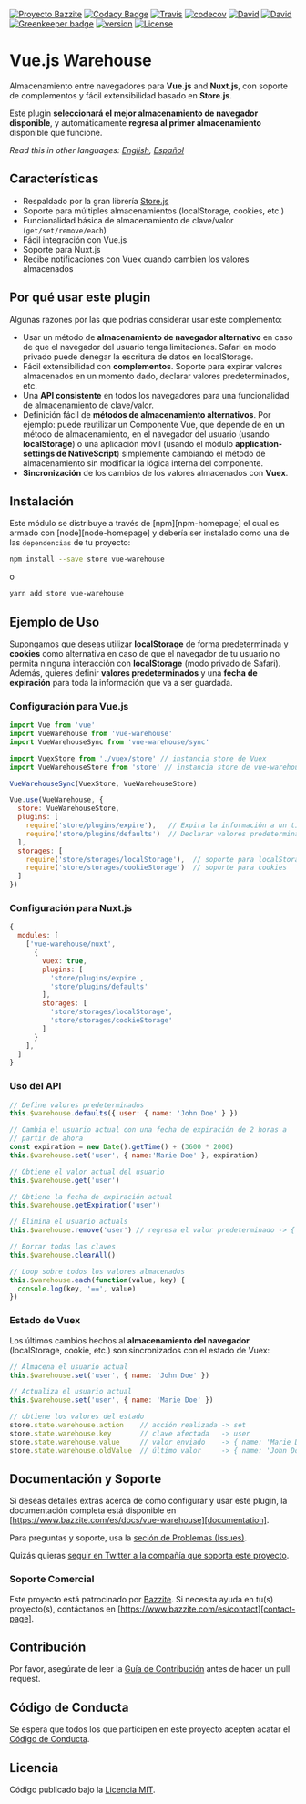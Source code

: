 [![Proyecto Bazzite](https://img.shields.io/badge/Proyecto-Bazzite-blue.svg?style=flat-square)](https://www.bazzite.com/docs/vue-warehouse)
[![Codacy Badge](https://img.shields.io/codacy/grade/6fd62c3807d84982bfbd6e3298707bef.svg?style=flat-square)](https://www.codacy.com/app/bazzite/vue-warehouse?utm_source=github.com&utm_medium=referral&utm_content=bazzite/vue-warehouse&utm_campaign=Badge_Grade)
[![Travis](https://img.shields.io/travis/bazzite/vue-warehouse.svg?style=flat-square)](https://travis-ci.org/bazzite/vue-warehouse)
[![codecov](https://img.shields.io/codecov/c/github/bazzite/vue-warehouse/develop.svg?style=flat-square)](https://codecov.io/gh/bazzite/vue-warehouse)
[![David](https://img.shields.io/david/bazzite/vue-warehouse.svg?style=flat-square)](https://david-dm.org/bazzite/vue-warehouse)
[![David](https://img.shields.io/david/dev/bazzite/vue-warehouse.svg?style=flat-square)](https://david-dm.org/bazzite/vue-warehouse?type=dev)
[![Greenkeeper badge](https://badges.greenkeeper.io/bazzite/vue-warehouse.svg?style=flat-square)](https://greenkeeper.io/)
[![version](https://img.shields.io/npm/v/vue-warehouse.svg?style=flat-square)](https://www.npmjs.com/package/vue-warehouse)
[![License](https://img.shields.io/badge/license-MIT-blue.svg?style=flat-square)](https://raw.githubusercontent.com/bazzite/vue-warehouse/develop/LICENSE)

# Vue.js Warehouse

Almacenamiento entre navegadores para **Vue.js** and **Nuxt.js**, con soporte de complementos y fácil extensibilidad basado en **Store.js**.

Este plugin **seleccionará el mejor almacenamiento de navegador disponible**, y automáticamente **regresa al primer almacenamiento** disponible que funcione.

*Read this in other languages: [English](README.md), [Español](README.es.md)*

## Características

* Respaldado por la gran librería [Store.js][storejs]
* Soporte para múltiples almacenamientos (localStorage, cookies, etc.)
* Funcionalidad básica de almacenamiento de clave/valor (`get/set/remove/each`)
* Fácil integración con Vue.js
* Soporte para Nuxt.js
* Recibe notificaciones con Vuex cuando cambien los valores almacenados

## Por qué usar este plugin

Algunas razones por las que podrías considerar usar este complemento:

* Usar un método de **almacenamiento de navegador alternativo** en caso de que el navegador del usuario tenga limitaciones. Safari en modo privado puede denegar la escritura de datos en localStorage.
* Fácil extensibilidad con **complementos**. Soporte para expirar valores almacenados en un momento dado, declarar valores predeterminados, etc.
* Una **API consistente** en todos los navegadores para una funcionalidad de almacenamiento de clave/valor.
* Definición fácil de **métodos de almacenamiento alternativos**. Por ejemplo: puede reutilizar un Componente Vue, que depende de en un método de almacenamiento, en el navegador del usuario (usando **localStorage**) o una aplicación móvil (usando el módulo **application-settings de NativeScript**) simplemente cambiando el método de almacenamiento sin modificar la lógica interna del componente.
* **Sincronización** de los cambios de los valores almacenados con **Vuex**.

## Instalación

Este módulo se distribuye a través de [npm][npm-homepage] el cual es armado con [node][node-homepage] y debería ser instalado como una de las `dependencias` de tu proyecto:

```bash
npm install --save store vue-warehouse
```

o

```bash
yarn add store vue-warehouse
```

## Ejemplo de Uso

Supongamos que deseas utilizar **localStorage** de forma predeterminada y **cookies** como alternativa en caso de que el navegador de tu usuario no permita ninguna interacción con **localStorage** (modo privado de Safari). Además, quieres definir **valores predeterminados** y una **fecha de expiración** para toda la información que va a ser guardada.

### Configuración para Vue.js

```javascript
import Vue from 'vue'
import VueWarehouse from 'vue-warehouse'
import VueWarehouseSync from 'vue-warehouse/sync'

import VuexStore from './vuex/store' // instancia store de Vuex
import VueWarehouseStore from 'store' // instancia store de vue-warehouse

VueWarehouseSync(VuexStore, VueWarehouseStore)

Vue.use(VueWarehouse, {
  store: VueWarehouseStore,
  plugins: [
    require('store/plugins/expire'),   // Expira la información a un tiempo determinado
    require('store/plugins/defaults')  // Declarar valores predeterminados
  ],
  storages: [
    require('store/storages/localStorage'),  // soporte para localStorage
    require('store/storages/cookieStorage')  // soporte para cookies
  ]
})
```

### Configuración para Nuxt.js

```javascript
{
  modules: [
    ['vue-warehouse/nuxt', 
      { 
        vuex: true,
        plugins: [
          'store/plugins/expire',
          'store/plugins/defaults'
        ],
        storages: [
          'store/storages/localStorage',
          'store/storages/cookieStorage'
        ]
      }
    ],
  ]
}
```

### Uso del API

```javascript
// Define valores predeterminados
this.$warehouse.defaults({ user: { name: 'John Doe' } })

// Cambia el usuario actual con una fecha de expiración de 2 horas a
// partir de ahora
const expiration = new Date().getTime() + (3600 * 2000)
this.$warehouse.set('user', { name:'Marie Doe' }, expiration)

// Obtiene el valor actual del usuario
this.$warehouse.get('user')

// Obtiene la fecha de expiración actual
this.$warehouse.getExpiration('user')

// Elimina el usuario actuals
this.$warehouse.remove('user') // regresa el valor predeterminado -> { name: 'John Doe' }

// Borrar todas las claves
this.$warehouse.clearAll()

// Loop sobre todos los valores almacenados
this.$warehouse.each(function(value, key) {
  console.log(key, '==', value)
})
```

### Estado de Vuex

Los últimos cambios hechos al **almacenamiento del navegador** (localStorage, cookie, etc.) son sincronizados con el estado de Vuex:

```javascript
// Almacena el usuario actual
this.$warehouse.set('user', { name: 'John Doe' })

// Actualiza el usuario actual
this.$warehouse.set('user', { name: 'Marie Doe' })

// obtiene los valores del estado
store.state.warehouse.action    // acción realizada -> set
store.state.warehouse.key       // clave afectada   -> user
store.state.warehouse.value     // valor enviado    -> { name: 'Marie Doe' }
store.state.warehouse.oldValue  // último valor     -> { name: 'John Doe' }
```

## Documentación y Soporte

Si deseas detalles extras acerca de como configurar y usar este plugin, la documentación completa está disponible en [https://www.bazzite.com/es/docs/vue-warehouse][documentation].

Para preguntas y soporte, usa la [seción de Problemas (Issues)][issues].

Quizás quieras [seguir en Twitter a la compañía que soporta este proyecto][twitter].

### Soporte Comercial

Este proyecto está patrocinado por [Bazzite][bazzite-website]. Si necesita ayuda en tu(s) proyecto(s), contáctanos en [https://www.bazzite.com/es/contact][contact-page].

## Contribución

Por favor, asegúrate de leer la [Guía de Contribución][contributing] antes de hacer un pull request.

## Código de Conducta

Se espera que todos los que participen en este proyecto acepten acatar el [Código de Conducta][code-of-conduct].

## Licencia

Código publicado bajo la [Licencia MIT][license-page].

[npm]: https://www.npmjs.com/
[node]: https://nodejs.org
[storejs]: https://github.com/marcuswestin/store.js/
[documentation]: https://www.bazzite.com/es/docs/vue-warehouse?utm_source=github&utm_medium=readme&utm_campaign=vue-warehouse
[contributing]: https://www.bazzite.com/es/docs/vue-warehouse/contributing?utm_source=github&utm_medium=readme&utm_campaign=vue-warehouse
[code-of-conduct]: https://www.bazzite.com/es/open-source/code-of-conduct?utm_source=github&utm_medium=readme&utm_campaign=vue-warehouse
[issues]: https://github.com/bazzite/vue-warehouse/issues
[twitter]: https://twitter.com/BazziteES
[bazzite-website]: https://www.bazzite.com/es?utm_source=github&utm_medium=readme&utm_campaign=vue-warehouse
[contact-page]: https://www.bazzite.com/es/contact?utm_source=github&utm_medium=readme&utm_campaign=vue-warehouse
[license-page]: https://www.bazzite.com/es/docs/vue-warehouse/license?utm_source=github&utm_medium=readme&utm_campaign=vue-warehouse
